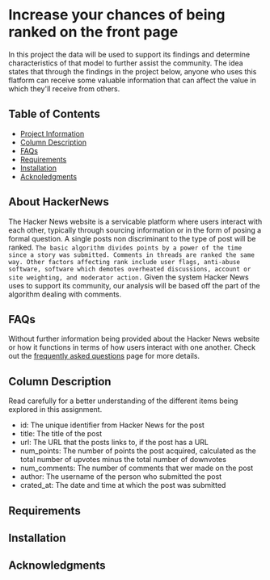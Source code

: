 # Increase your chances of being ranked on the front page

In this project the data will be used to support its findings and determine characteristics of that model to further assist the community. The idea states that through the findings in the project below, anyone who uses this flatform can receive some valuable information that can affect the value in which they'll receive from others. 

## Table of Contents
 * [Project Information](#project-information)
 * [Column Description](#column-description)
 * [FAQs](#faqs)
 * [Requirements](#requirements)
 * [Installation](#installation)
 * [Acknoledgments](#acknoledgments)

## About HackerNews

The Hacker News website is a servicable platform where users interact with each other, typically through sourcing information or in the form of posing a formal question. A single posts non discriminant to the type of post will be ranked. `The basic algorithm divides points by a power of the time since a story was submitted. Comments in threads are ranked the same way. Other factors affecting rank include user flags, anti-abuse software, software which demotes overheated discussions, account or site weighting, and moderator action.` Given the system Hacker News uses to support its community, our analysis will be based off the part of the algorithm dealing with comments. 

## FAQs

  Without further information being provided about the Hacker News website or how it functions in terms of how users interact with one another. Check out the [frequently asked questions](https://news.ycombinator.com/newsfaq.html) page for more details.
  
## Column Description

 Read carefully for a better understanding of the different items being explored in this assignment.

   * id: The unique identifier from Hacker News for the post
   * title: The title of the post
   * url: The URL that the posts links to, if the post has a URL
   * num_points: The number of points the post acquired, calculated as the total number of upvotes minus the total number of downvotes
   * num_comments: The number of comments that wer made on the post
   * author: The username of the person who submitted the post
   * crated_at: The date and time at which the post was submitted

## Requirements

## Installation

## Acknowledgments



